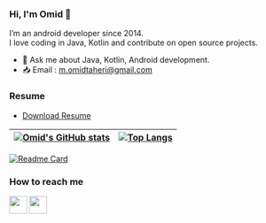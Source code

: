### Hi, I'm Omid 👋
I’m an android developer since 2014.<br>
I love coding in Java, Kotlin and contribute on open source projects.
- 💬 Ask me about Java, Kotlin, Android development. 
- 📥 Email : m.omidtaheri@gmail.com

### Resume

* <a href="https://drive.google.com/file/d/1dyBPNQCOFw-0vcjb7gT318iyDYGiGkrt/view?usp=sharing">Download Resume</a>



| [![Omid's GitHub stats](https://github-readme-stats-omids-projects-5cc6a8f5.vercel.app/api?username=omidtaheri&count_private=true&show_icons=true&theme=dracula)](https://github.com/OmidTaheri) | [![Top Langs](https://github-readme-stats-omids-projects-5cc6a8f5.vercel.app/api/top-langs?username=omidtaheri&count_private=true&show_icons=true&hide=css,html,c%23&theme=dracula&layout=compact)](https://github.com/OmidTaheri) | 
| --- | --- | 

[![Readme Card](https://github-readme-stats-omids-projects-5cc6a8f5.vercel.app/api/pin/?username=omidtaheri&repo=AndroidDockerImage)](https://github.com/OmidTaheri/AndroidDockerImage)

### How to reach me
<!-- [<img src="https://www.vectorlogo.zone/logos/twitter/twitter-tile.svg" width="32">](https://twitter.com/m_omidtaheri)
[<img src="https://www.vectorlogo.zone/logos/instagram/instagram-tile.svg" width="32">](https://www.instagram.com/m_omidtaheri) -->
[<img src="https://www.vectorlogo.zone/logos/telegram/telegram-tile.svg" width="32">](http://t.me/m_omidtaheri)
[<img src="https://www.vectorlogo.zone/logos/linkedin/linkedin-tile.svg" width="32">](https://linkedin.com/in/omid-taheri/)
<!-- [<img src="https://www.vectorlogo.zone/logos/wordpress/wordpress-tile.svg" width="32">](https://omidtaheri.ir) -->


